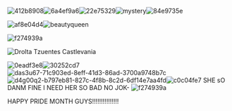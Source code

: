 

![412b8908](https://github.com/Vampxxbi/Vampxxbi/assets/153141743/28a6c94e-720e-437f-a0c7-5c1c0a2a65fe)![6a4ef9a6](https://github.com/Vampxxbi/Vampxxbi/assets/153141743/37802571-86b0-48d3-a454-3a291ffc3413)![22e75329](https://github.com/Vampxxbi/Vampxxbi/assets/153141743/84983032-d61a-4297-9395-7250ca569aae)![mystery](https://github.com/Vampxxbi/Vampxxbi/assets/153141743/18669a72-7395-42ff-b5e3-1785db44e547)![84e9735e](https://github.com/Vampxxbi/Vampxxbi/assets/153141743/44b67b10-80d9-46ef-8dc4-92b2e1e3b455)



![af8e04d4](https://github.com/Vampxxbi/Vampxxbi/assets/153141743/0ed61247-5735-47ca-87cb-6db1a195b3d4)![beautyqueen](https://github.com/Vampxxbi/Vampxxbi/assets/153141743/103d3a16-1877-4dec-bfc4-5ef51df7e7fb)



![f274939a](https://github.com/Vampxxbi/Vampxxbi/assets/153141743/9384f2ab-8d95-46fa-b1b5-51c36ceb64c5)






![Drolta Tzuentes Castlevania](https://github.com/Vampxxbi/Vampxxbi/assets/153141743/f76cddea-0459-4242-9aaa-0735b78ec1d7)

![0eadf3e8](https://github.com/Vampxxbi/Vampxxbi/assets/153141743/c9ac49e2-829c-43c4-8cf6-6fe56946b625)![30252cd7](https://github.com/Vampxxbi/Vampxxbi/assets/153141743/11c70be0-5a4a-4cb5-973f-0ed65bb24ebf)![das3u67-71c903ed-8eff-41d3-86ad-3700a9748b7c](https://github.com/Vampxxbi/Vampxxbi/assets/153141743/39de7a79-af19-4d2c-86e3-f2e7f0ab79e3)![d4g00q2-b797eb81-827c-4f8b-8c2d-6df14e7aa4fd](https://github.com/Vampxxbi/Vampxxbi/assets/153141743/ce68bdd6-ad97-49a7-b564-95b6ac96ab46)![c0c04fe7](https://github.com/Vampxxbi/Vampxxbi/assets/153141743/851665cd-4186-4a02-9645-bbc70178a0c7) SHE sO DANM FINE I NEED HER SO BAD NO JOK- 
![f274939a](https://github.com/Vampxxbi/Vampxxbi/assets/153141743/9384f2ab-8d95-46fa-b1b5-51c36ceb64c5)

HAPPY PRIDE MONTH GUYS!!!!!!!!!!!!!!!

